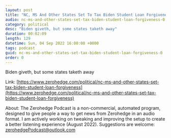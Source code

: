 ```yaml
---
layout: post
title: "NC, MS And Other States Set To Tax Biden Student Loan Forgiveness"
audio: nc-ms-and-other-states-set-tax-biden-student-loan-forgiveness-0
category: political
desc: "Biden giveth, but some states taketh away"
duration: 00:02:09
length: 129
datetime: Sun, 04 Sep 2022 16:00:00 +0000
tags: podcast
guid: nc-ms-and-other-states-set-tax-biden-student-loan-forgiveness-0
order: 0
---
```

Biden giveth, but some states taketh away

Link: [https://www.zerohedge.com/political/nc-ms-and-other-states-set-tax-biden-student-loan-forgiveness](https://www.zerohedge.com/political/nc-ms-and-other-states-set-tax-biden-student-loan-forgiveness)

About: The Zerohedge Podcast is a non-commercial, automated program, designed to give people a way to get news from Zerohedge in an audio format.  I am actively working on tweaking and improving the setup to create a better listening experience (August 2022).  Suggestions are welcome: [zerohedgePodcast@outlook.com](mailto:zerohedgePodcast@outlook.com)
